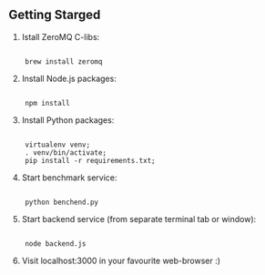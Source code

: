 
Getting Starged
---------------

1. Istall ZeroMQ C-libs:

<code>
	brew install zeromq
</code>

2. Install Node.js packages:

<code>
	npm install
</code>

3. Install Python packages:

<code> 
	virtualenv venv;
	. venv/bin/activate; 
	pip install -r requirements.txt;
</code>

4. Start benchmark service:

<code>
	python benchend.py
</code>

5. Start backend service (from separate terminal tab or window):

<code>
	node backend.js
</code>

6. Visit localhost:3000 in your favourite web-browser :)